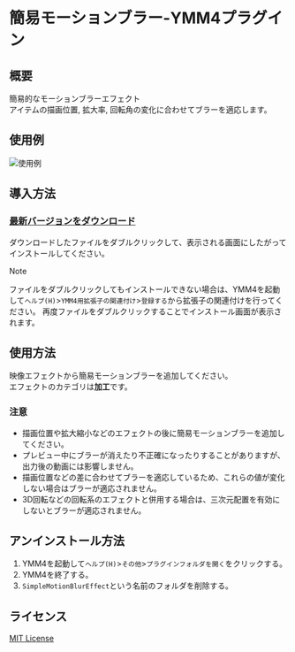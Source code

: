 # 簡易モーションブラー-YMM4プラグイン

## 概要
簡易的なモーションブラーエフェクト  
アイテムの描画位置, 拡大率, 回転角の変化に合わせてブラーを適応します。

## 使用例
![使用例](/image/image.gif)

## 導入方法
### [最新バージョンをダウンロード](https://github.com/tetra-te/SimpleMotionBlurEffect/releases/latest)
ダウンロードしたファイルをダブルクリックして、表示される画面にしたがってインストールしてください。
> [!NOTE]
> ファイルをダブルクリックしてもインストールできない場合は、YMM4を起動して`ヘルプ(H)`>`YMM4用拡張子の関連付け`>`登録する`から拡張子の関連付けを行ってください。
> 再度ファイルをダブルクリックすることでインストール画面が表示されます。

## 使用方法
映像エフェクトから簡易モーションブラーを追加してください。  
エフェクトのカテゴリは**加工**です。
### 注意
* 描画位置や拡大縮小などのエフェクトの後に簡易モーションブラーを追加してください。
* プレビュー中にブラーが消えたり不正確になったりすることがありますが、出力後の動画には影響しません。
* 描画位置などの差に合わせてブラーを適応しているため、これらの値が変化しない場合はブラーが適応されません。
* 3D回転などの回転系のエフェクトと併用する場合は、三次元配置を有効にしないとブラーが適応されません。

## アンインストール方法
1. YMM4を起動して`ヘルプ(H)`>`その他`>`プラグインフォルダを開く`をクリックする。
2. YMM4を終了する。
3. `SimpleMotionBlurEffect`という名前のフォルダを削除する。

## ライセンス
[MIT License](/LICENSE)
